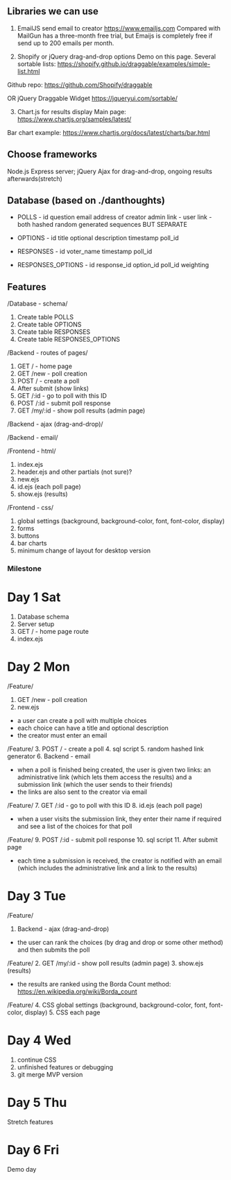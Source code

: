 ## Libraries we can use

1. EmailJS send email to creator
https://www.emailjs.com
Compared with MailGun has a three-month free trial, but Emaijs is completely free if send up to 200 emails per month.

2. Shopify or jQuery drag-and-drop options
Demo on this page. Several sortable lists:
https://shopify.github.io/draggable/examples/simple-list.html

Github repo:
https://github.com/Shopify/draggable

OR jQuery Draggable Widget
https://jqueryui.com/sortable/

3. Chart.js for results display
Main page:
https://www.chartjs.org/samples/latest/

Bar chart example:
https://www.chartjs.org/docs/latest/charts/bar.html

## Choose frameworks
Node.js Express server;
jQuery Ajax for drag-and-drop, ongoing results afterwards(stretch)

## Database (based on ./danthoughts)
- POLLS -
id
question
email address of creator
admin link -
user link - both hashed random generated sequences BUT SEPARATE

- OPTIONS -
id
title
optional description
timestamp
poll_id

- RESPONSES -
id
voter_name
timestamp
poll_id

- RESPONSES_OPTIONS -
id
response_id
option_id
poll_id
weighting


## Features
/Database - schema/
1. Create table POLLS
2. Create table OPTIONS
3. Create table RESPONSES
4. Create table RESPONSES_OPTIONS

/Backend - routes of pages/
1. GET / - home page
2. GET /new - poll creation
3. POST / - create a poll
4. After submit (show links)
5. GET /:id - go to poll with this ID
6. POST /:id - submit poll response
7. GET /my/:id - show poll results (admin page)

/Backend - ajax (drag-and-drop)/

/Backend - email/

/Frontend - html/
1. index.ejs
2. header.ejs and other partials (not sure)?
3. new.ejs
4. id.ejs (each poll page)
5. show.ejs (results)

/Frontend - css/
1. global settings (background, background-color, font, font-color, display)
2. forms
3. buttons
4. bar charts
5. minimum change of layout for desktop version

### Milestone ###
# Day 1 Sat
1. Database schema
2. Server setup
3. GET / - home page route
4. index.ejs

# Day 2 Mon
/Feature/
1. GET /new - poll creation
2. new.ejs
* a user can create a poll with multiple choices
* each choice can have a title and optional description
* the creator must enter an email

/Feature/
3. POST / - create a poll
4. sql script
5. random hashed link generator
6. Backend - email
* when a poll is finished being created, the user is given two links: an administrative link (which lets them access the results) and a submission link (which the user sends to their friends)
* the links are also sent to the creator via email

/Feature/
7. GET /:id - go to poll with this ID
8. id.ejs (each poll page)
* when a user visits the submission link, they enter their name if required and see a list of the choices for that poll

/Feature/
9. POST /:id - submit poll response
10. sql script
11. After submit page
* each time a submission is received, the creator is notified with an email (which includes the administrative link and a link to the results)

# Day 3 Tue
/Feature/
1. Backend - ajax (drag-and-drop)
* the user can rank the choices (by drag and drop or some other method) and then submits the poll

/Feature/
2. GET /my/:id - show poll results (admin page)
3. show.ejs (results)
* the results are ranked using the Borda Count method: https://en.wikipedia.org/wiki/Borda_count

/Feature/
4. CSS global settings (background, background-color, font, font-color, display)
5. CSS each page

# Day 4 Wed

1. continue CSS
2. unfinished features or debugging
3. git merge MVP version

# Day 5 Thu
Stretch features

# Day 6 Fri
Demo day

